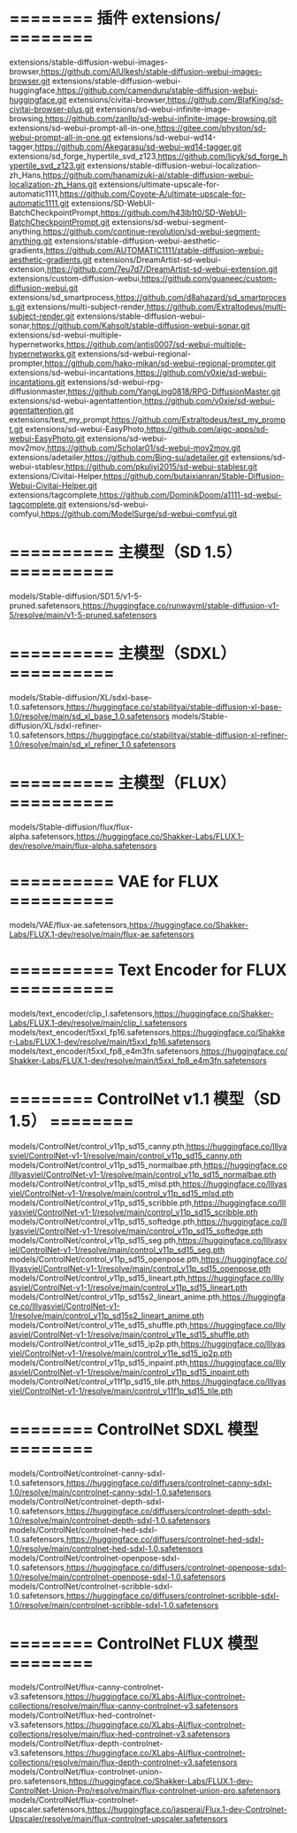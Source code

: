 # ======== 插件 extensions/ ========
extensions/stable-diffusion-webui-images-browser,https://github.com/AlUlkesh/stable-diffusion-webui-images-browser.git
extensions/stable-diffusion-webui-huggingface,https://github.com/camenduru/stable-diffusion-webui-huggingface.git
extensions/civitai-browser,https://github.com/BlafKing/sd-civitai-browser-plus.git
extensions/sd-webui-infinite-image-browsing,https://github.com/zanllp/sd-webui-infinite-image-browsing.git
extensions/sd-webui-prompt-all-in-one,https://gitee.com/physton/sd-webui-prompt-all-in-one.git
extensions/sd-webui-wd14-tagger,https://github.com/Akegarasu/sd-webui-wd14-tagger.git
extensions/sd_forge_hypertile_svd_z123,https://github.com/licyk/sd_forge_hypertile_svd_z123.git
extensions/stable-diffusion-webui-localization-zh_Hans,https://github.com/hanamizuki-ai/stable-diffusion-webui-localization-zh_Hans.git
extensions/ultimate-upscale-for-automatic1111,https://github.com/Coyote-A/ultimate-upscale-for-automatic1111.git
extensions/SD-WebUI-BatchCheckpointPrompt,https://github.com/h43lb1t0/SD-WebUI-BatchCheckpointPrompt.git
extensions/sd-webui-segment-anything,https://github.com/continue-revolution/sd-webui-segment-anything.git
extensions/stable-diffusion-webui-aesthetic-gradients,https://github.com/AUTOMATIC1111/stable-diffusion-webui-aesthetic-gradients.git
extensions/DreamArtist-sd-webui-extension,https://github.com/7eu7d7/DreamArtist-sd-webui-extension.git
extensions/custom-diffusion-webui,https://github.com/guaneec/custom-diffusion-webui.git
extensions/sd_smartprocess,https://github.com/d8ahazard/sd_smartprocess.git
extensions/multi-subject-render,https://github.com/Extraltodeus/multi-subject-render.git
extensions/stable-diffusion-webui-sonar,https://github.com/Kahsolt/stable-diffusion-webui-sonar.git
extensions/sd-webui-multiple-hypernetworks,https://github.com/antis0007/sd-webui-multiple-hypernetworks.git
extensions/sd-webui-regional-prompter,https://github.com/hako-mikan/sd-webui-regional-prompter.git
extensions/sd-webui-incantations,https://github.com/v0xie/sd-webui-incantations.git
extensions/sd-webui-rpg-diffusionmaster,https://github.com/YangLing0818/RPG-DiffusionMaster.git
extensions/sd-webui-agentattention,https://github.com/v0xie/sd-webui-agentattention.git
extensions/test_my_prompt,https://github.com/Extraltodeus/test_my_prompt.git
extensions/sd-webui-EasyPhoto,https://github.com/aigc-apps/sd-webui-EasyPhoto.git
extensions/sd-webui-mov2mov,https://github.com/Scholar01/sd-webui-mov2mov.git
extensions/adetailer,https://github.com/Bing-su/adetailer.git
extensions/sd-webui-stablesr,https://github.com/pkuliyi2015/sd-webui-stablesr.git
extensions/Civitai-Helper,https://github.com/butaixianran/Stable-Diffusion-Webui-Civitai-Helper.git
extensions/tagcomplete,https://github.com/DominikDoom/a1111-sd-webui-tagcomplete.git
extensions/sd-webui-comfyui,https://github.com/ModelSurge/sd-webui-comfyui.git

# ========== 主模型（SD 1.5） ==========
models/Stable-diffusion/SD1.5/v1-5-pruned.safetensors,https://huggingface.co/runwayml/stable-diffusion-v1-5/resolve/main/v1-5-pruned.safetensors

# ========== 主模型（SDXL） ==========
models/Stable-diffusion/XL/sdxl-base-1.0.safetensors,https://huggingface.co/stabilityai/stable-diffusion-xl-base-1.0/resolve/main/sd_xl_base_1.0.safetensors
models/Stable-diffusion/XL/sdxl-refiner-1.0.safetensors,https://huggingface.co/stabilityai/stable-diffusion-xl-refiner-1.0/resolve/main/sd_xl_refiner_1.0.safetensors

# ========== 主模型（FLUX） ==========
models/Stable-diffusion/flux/flux-alpha.safetensors,https://huggingface.co/Shakker-Labs/FLUX.1-dev/resolve/main/flux-alpha.safetensors


# ========== VAE for FLUX ==========
models/VAE/flux-ae.safetensors,https://huggingface.co/Shakker-Labs/FLUX.1-dev/resolve/main/flux-ae.safetensors

# ========== Text Encoder for FLUX ==========
models/text_encoder/clip_l.safetensors,https://huggingface.co/Shakker-Labs/FLUX.1-dev/resolve/main/clip_l.safetensors
models/text_encoder/t5xxl_fp16.safetensors,https://huggingface.co/Shakker-Labs/FLUX.1-dev/resolve/main/t5xxl_fp16.safetensors
models/text_encoder/t5xxl_fp8_e4m3fn.safetensors,https://huggingface.co/Shakker-Labs/FLUX.1-dev/resolve/main/t5xxl_fp8_e4m3fn.safetensors


# ======== ControlNet v1.1 模型（SD 1.5） ========
models/ControlNet/control_v11p_sd15_canny.pth,https://huggingface.co/lllyasviel/ControlNet-v1-1/resolve/main/control_v11p_sd15_canny.pth
models/ControlNet/control_v11p_sd15_normalbae.pth,https://huggingface.co/lllyasviel/ControlNet-v1-1/resolve/main/control_v11p_sd15_normalbae.pth
models/ControlNet/control_v11p_sd15_mlsd.pth,https://huggingface.co/lllyasviel/ControlNet-v1-1/resolve/main/control_v11p_sd15_mlsd.pth
models/ControlNet/control_v11p_sd15_scribble.pth,https://huggingface.co/lllyasviel/ControlNet-v1-1/resolve/main/control_v11p_sd15_scribble.pth
models/ControlNet/control_v11p_sd15_softedge.pth,https://huggingface.co/lllyasviel/ControlNet-v1-1/resolve/main/control_v11p_sd15_softedge.pth
models/ControlNet/control_v11p_sd15_seg.pth,https://huggingface.co/lllyasviel/ControlNet-v1-1/resolve/main/control_v11p_sd15_seg.pth
models/ControlNet/control_v11p_sd15_openpose.pth,https://huggingface.co/lllyasviel/ControlNet-v1-1/resolve/main/control_v11p_sd15_openpose.pth
models/ControlNet/control_v11p_sd15_lineart.pth,https://huggingface.co/lllyasviel/ControlNet-v1-1/resolve/main/control_v11p_sd15_lineart.pth
models/ControlNet/control_v11p_sd15s2_lineart_anime.pth,https://huggingface.co/lllyasviel/ControlNet-v1-1/resolve/main/control_v11p_sd15s2_lineart_anime.pth
models/ControlNet/control_v11e_sd15_shuffle.pth,https://huggingface.co/lllyasviel/ControlNet-v1-1/resolve/main/control_v11e_sd15_shuffle.pth
models/ControlNet/control_v11e_sd15_ip2p.pth,https://huggingface.co/lllyasviel/ControlNet-v1-1/resolve/main/control_v11e_sd15_ip2p.pth
models/ControlNet/control_v11p_sd15_inpaint.pth,https://huggingface.co/lllyasviel/ControlNet-v1-1/resolve/main/control_v11p_sd15_inpaint.pth
models/ControlNet/control_v11f1p_sd15_tile.pth,https://huggingface.co/lllyasviel/ControlNet-v1-1/resolve/main/control_v11f1p_sd15_tile.pth

# ======== ControlNet SDXL 模型 ========
models/ControlNet/controlnet-canny-sdxl-1.0.safetensors,https://huggingface.co/diffusers/controlnet-canny-sdxl-1.0/resolve/main/controlnet-canny-sdxl-1.0.safetensors
models/ControlNet/controlnet-depth-sdxl-1.0.safetensors,https://huggingface.co/diffusers/controlnet-depth-sdxl-1.0/resolve/main/controlnet-depth-sdxl-1.0.safetensors
models/ControlNet/controlnet-hed-sdxl-1.0.safetensors,https://huggingface.co/diffusers/controlnet-hed-sdxl-1.0/resolve/main/controlnet-hed-sdxl-1.0.safetensors
models/ControlNet/controlnet-openpose-sdxl-1.0.safetensors,https://huggingface.co/diffusers/controlnet-openpose-sdxl-1.0/resolve/main/controlnet-openpose-sdxl-1.0.safetensors
models/ControlNet/controlnet-scribble-sdxl-1.0.safetensors,https://huggingface.co/diffusers/controlnet-scribble-sdxl-1.0/resolve/main/controlnet-scribble-sdxl-1.0.safetensors

# ======== ControlNet FLUX 模型 ========
models/ControlNet/flux-canny-controlnet-v3.safetensors,https://huggingface.co/XLabs-AI/flux-controlnet-collections/resolve/main/flux-canny-controlnet-v3.safetensors
models/ControlNet/flux-hed-controlnet-v3.safetensors,https://huggingface.co/XLabs-AI/flux-controlnet-collections/resolve/main/flux-hed-controlnet-v3.safetensors
models/ControlNet/flux-depth-controlnet-v3.safetensors,https://huggingface.co/XLabs-AI/flux-controlnet-collections/resolve/main/flux-depth-controlnet-v3.safetensors
models/ControlNet/flux-controlnet-union-pro.safetensors,https://huggingface.co/Shakker-Labs/FLUX.1-dev-ControlNet-Union-Pro/resolve/main/flux-controlnet-union-pro.safetensors
models/ControlNet/flux-controlnet-upscaler.safetensors,https://huggingface.co/jasperai/Flux.1-dev-Controlnet-Upscaler/resolve/main/flux-controlnet-upscaler.safetensors

